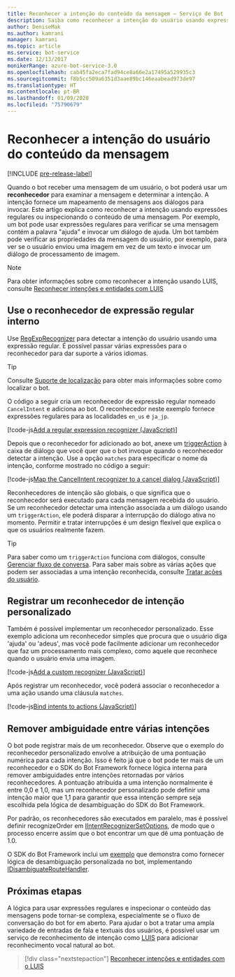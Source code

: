```yaml
---
title: Reconhecer a intenção do conteúdo da mensagem – Serviço de Bot
description: Saiba como reconhecer a intenção do usuário usando expressões regulares ou verificando o conteúdo da mensagem.
author: DeniseMak
ms.author: kamrani
manager: kamrani
ms.topic: article
ms.service: bot-service
ms.date: 12/13/2017
monikerRange: azure-bot-service-3.0
ms.openlocfilehash: cab45fa2eca7fad94ce8a66e2a17495a529935c3
ms.sourcegitcommit: f8b5cc509a6351d3aae89bc146eaabead973de97
ms.translationtype: HT
ms.contentlocale: pt-BR
ms.lasthandoff: 01/09/2020
ms.locfileid: "75790679"
---
```

# <a name="recognize-user-intent-from-message-content"></a>Reconhecer a intenção do usuário do conteúdo da mensagem

[!INCLUDE [pre-release-label](../includes/pre-release-label-v3.md)]

Quando o bot receber uma mensagem de um usuário, o bot poderá usar um **reconhecedor** para examinar a mensagem e determinar a intenção. A intenção fornece um mapeamento de mensagens aos diálogos para invocar. Este artigo explica como reconhecer a intenção usando expressões regulares ou inspecionando o conteúdo de uma mensagem. Por exemplo, um bot pode usar expressões regulares para verificar se uma mensagem contém a palavra "ajuda" e invocar um diálogo de ajuda. Um bot também pode verificar as propriedades da mensagem do usuário, por exemplo, para ver se o usuário enviou uma imagem em vez de um texto e invocar um diálogo de processamento de imagem.

> [!NOTE]
> Para obter informações sobre como reconhecer a intenção usando LUIS, consulte [Reconhecer intenções e entidades com LUIS](bot-builder-nodejs-recognize-intent-luis.md)

## <a name="use-the-built-in-regular-expression-recognizer"></a>Use o reconhecedor de expressão regular interno

Use [RegExpRecognizer][RegExpRecognizer] para detectar a intenção do usuário usando uma expressão regular. É possível passar várias expressões para o reconhecedor para dar suporte a vários idiomas.

> [!TIP]
> Consulte [Suporte de localização](bot-builder-nodejs-localization.md) para obter mais informações sobre como localizar o bot.

O código a seguir cria um reconhecedor de expressão regular nomeado `CancelIntent` e adiciona ao bot. O reconhecedor neste exemplo fornece expressões regulares para as localidades `en_us` e `ja_jp`.

[!code-js[Add a regular expression recognizer (JavaScript)](../includes/code/node-regex-recognizer.js#addRegexRecognizer)]

Depois que o reconhecedor for adicionado ao bot, anexe um [triggerAction][triggerAction] à caixa de diálogo que você quer que o bot invoque quando o reconhecedor detectar a intenção. Use a opção `matches` para especificar o nome da intenção, conforme mostrado no código a seguir:

[!code-js[Map the CancelIntent recognizer to a cancel dialog (JavaScript)](../includes/code/node-regex-recognizer.js#bindCancelDialogToRegexRecognizer)]

Reconhecedores de intenção são globais, o que significa que o reconhecedor será executado para cada mensagem recebida do usuário. Se um reconhecedor detectar uma intenção associada a um diálogo usando um `triggerAction`, ele poderá disparar a interrupção do diálogo ativa no momento. Permitir e tratar interrupções é um design flexível que explica o que os usuários realmente fazem.

> [!TIP]
> Para saber como um `triggerAction` funciona com diálogos, consulte [Gerenciar fluxo de conversa](bot-builder-nodejs-manage-conversation-flow.md). Para saber mais sobre as várias ações que podem ser associadas a uma intenção reconhecida, consulte [Tratar ações do usuário](bot-builder-nodejs-dialog-actions.md).

## <a name="register-a-custom-intent-recognizer"></a>Registrar um reconhecedor de intenção personalizado

Também é possível implementar um reconhecedor personalizado. Esse exemplo adiciona um reconhecedor simples que procura que o usuário diga 'ajuda' ou 'adeus', mas você pode facilmente adicionar um reconhecedor que faz um processamento mais complexo, como aquele que reconhece quando o usuário envia uma imagem.

[!code-js[Add a custom recognizer (JavaScript)](../includes/code/node-howto-recognize-intent.js#addCustomRecognizer)]

Após registrar um reconhecedor, você poderá associar o reconhecedor a uma ação usando uma cláusula `matches`.

[!code-js[Bind intents to actions (JavaScript)](../includes/code/node-howto-recognize-intent.js#bindIntentsToActions)]

## <a name="disambiguate-between-multiple-intents"></a>Remover ambiguidade entre várias intenções

O bot pode registrar mais de um reconhecedor. Observe que o exemplo do reconhecedor personalizado envolve a atribuição de uma pontuação numérica para cada intenção. Isso é feito já que o bot pode ter mais de um reconhecedor e o SDK do Bot Framework fornece lógica interna para remover ambiguidades entre intenções retornadas por vários reconhecedores. A pontuação atribuída a uma intenção normalmente é entre 0,0 e 1,0, mas um reconhecedor personalizado pode definir uma intenção maior que 1,1 para garantir que essa intenção sempre seja escolhida pela lógica de desambiguação do SDK do Bot Framework.

Por padrão, os reconhecedores são executados em paralelo, mas é possível definir recognizeOrder em [IIntentRecognizerSetOptions][IIntentRecognizerSetOptions], de modo que o processo encerre assim que o bot encontrar um que dê uma pontuação de 1.0.

O SDK do Bot Framework inclui um [exemplo][DisambiguationSample] que demonstra como fornecer lógica de desambiguação personalizada no bot, implementando [IDisambiguateRouteHandler][IDisambiguateRouteHandler].

## <a name="next-steps"></a>Próximas etapas

A lógica para usar expressões regulares e inspecionar o conteúdo das mensagens pode tornar-se complexa, especialmente se o fluxo de conversação do bot for em aberto. Para ajudar o bot a tratar uma ampla variedade de entradas de fala e textuais dos usuários, é possível usar um serviço de reconhecimento de intenção como [LUIS][LUIS] para adicionar reconhecimento vocal natural ao bot.

> [!div class="nextstepaction"]
> [Reconhecer intenções e entidades com o LUIS](bot-builder-nodejs-recognize-intent-luis.md)

[LUIS]: https://www.luis.ai/

[IDisambiguateRouteHandler]:   https://docs.microsoft.com/javascript/api/botbuilder/idisambiguateroutehandler?view=botbuilder-ts-3.0
[IIntentRecognizerSetOptions]: https://docs.microsoft.com/javascript/api/botbuilder/iintentrecognizersetoptions?view=botbuilder-ts-3.0
[RegExpRecognizer]:            https://docs.microsoft.com/javascript/api/botbuilder/regexprecognizer?view=botbuilder-ts-3.0
[triggerAction]:               https://docs.microsoft.com/javascript/api/botbuilder/dialog?view=botbuilder-ts-3.0#triggeraction-itriggeractionoptions-

[DisambiguationSample]: https://aka.ms/v3-js-onDisambiguateRoute
